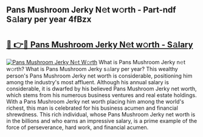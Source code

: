 ## Pans Mushroom Jerky N𝚎t w𝚘rth - Part-ndf S𝚊lary per year 4fBzx

# <h2><a href="http://gc1cols.nevu.top/?p=Pans+Mushroom+Jerky">🔗 👉🔴 Pans Mushroom Jerky N𝚎t w𝚘rth - S𝚊lary</a></h2>

[![Pans Mushroom Jerky N𝚎t W𝚘rth](https://i.imgur.com/Oavwk0R.jpeg)](http://gc1cols.nevu.top/?p=Pans+Mushroom+Jerky)
What is Pans Mushroom Jerky n𝚎t w𝚘rth? What is Pans Mushroom Jerky s𝚊lary per year?
This wealthy person's Pans Mushroom Jerky net worth is considerable, positioning him among the industry's most affluent. Although his annual salary is considerable, it is dwarfed by his believed Pans Mushroom Jerky net worth, which stems from his numerous business ventures and real estate holdings. With a Pans Mushroom Jerky net worth placing him among the world's richest, this man is celebrated for his business acumen and financial shrewdness. This rich individual, whose Pans Mushroom Jerky net worth is in the billions and who earns an impressive salary, is a prime example of the force of perseverance, hard work, and financial acumen.
